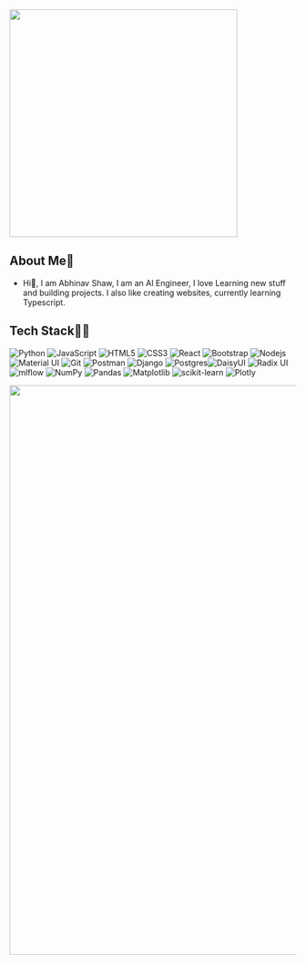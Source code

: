 
<img src="https://media.giphy.com/media/bGgsc5mWoryfgKBx1u/giphy.gif" width="400">

## About Me🙂 

* Hi👋, I am Abhinav Shaw, I am an AI Engineer, I love Learning new stuff and building projects. I also like creating websites, currently learning Typescript.

## Tech Stack🧑‍💻

![Python](https://img.shields.io/badge/Python-FFD43B?style=for-the-badge&logo=python&logoColor=306998) ![JavaScript](https://img.shields.io/badge/JavaScript-323330?style=for-the-badge&logo=javascript&logoColor=F7DF1E) ![HTML5](https://img.shields.io/badge/HTML5-E34F26?style=for-the-badge&logo=html5&logoColor=white) ![CSS3](https://img.shields.io/badge/CSS3-1572B6?style=for-the-badge&logo=css3&logoColor=white) ![React](https://img.shields.io/badge/React-20232A?style=for-the-badge&logo=react&logoColor=61DAFB) ![Bootstrap](https://img.shields.io/badge/Bootstrap-563D7C?style=for-the-badge&logo=bootstrap&logoColor=white) ![Nodejs](https://img.shields.io/badge/Node.js-339933?style=for-the-badge&logo=nodedotjs&logoColor=white) ![Material UI](https://img.shields.io/badge/Material--UI-0081CB?style=for-the-badge&logo=material-ui&logoColor=white) ![Git](https://img.shields.io/badge/Git-F05032?style=for-the-badge&logo=git&logoColor=white) ![Postman](https://img.shields.io/badge/Postman-FF6C37?style=for-the-badge&logo=Postman&logoColor=white) ![Django](https://img.shields.io/badge/Django-092E20?style=for-the-badge&logo=django&logoColor=green) ![Postgres](https://img.shields.io/badge/postgres-%23316192.svg?style=for-the-badge&logo=postgresql&logoColor=white)![DaisyUI](https://img.shields.io/badge/daisyui-5A0EF8?style=for-the-badge&logo=daisyui&logoColor=white) ![Radix UI](https://img.shields.io/badge/radix%20ui-161618.svg?style=for-the-badge&logo=radix-ui&logoColor=white) ![mlflow](https://img.shields.io/badge/mlflow-%23d9ead3.svg?style=for-the-badge&logo=numpy&logoColor=blue) ![NumPy](https://img.shields.io/badge/numpy-%23013243.svg?style=for-the-badge&logo=numpy&logoColor=white) ![Pandas](https://img.shields.io/badge/pandas-%23150458.svg?style=for-the-badge&logo=pandas&logoColor=white)  ![Matplotlib](https://img.shields.io/badge/Matplotlib-%23ffffff.svg?style=for-the-badge&logo=Matplotlib&logoColor=black)
![scikit-learn](https://img.shields.io/badge/scikit--learn-%23F7931E.svg?style=for-the-badge&logo=scikit-learn&logoColor=white) ![Plotly](https://img.shields.io/badge/Plotly-%233F4F75.svg?style=for-the-badge&logo=plotly&logoColor=white)

<img src="https://user-images.githubusercontent.com/74038190/212284100-561aa473-3905-4a80-b561-0d28506553ee.gif" width="1000">
